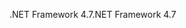 <span data-ttu-id="f3e4d-101">.NET Framework 4.7</span><span class="sxs-lookup"><span data-stu-id="f3e4d-101">.NET Framework 4.7</span></span>